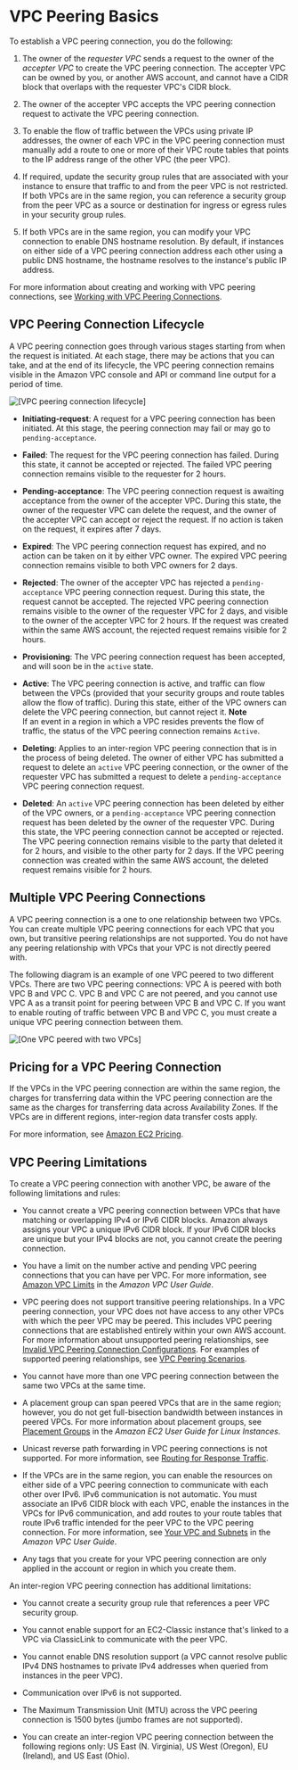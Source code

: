 # VPC Peering Basics<a name="vpc-peering-basics"></a>

To establish a VPC peering connection, you do the following:

1. The owner of the *requester VPC* sends a request to the owner of the *accepter VPC* to create the VPC peering connection\. The accepter VPC can be owned by you, or another AWS account, and cannot have a CIDR block that overlaps with the requester VPC's CIDR block\.

1. The owner of the accepter VPC accepts the VPC peering connection request to activate the VPC peering connection\. 

1. To enable the flow of traffic between the VPCs using private IP addresses, the owner of each VPC in the VPC peering connection must manually add a route to one or more of their VPC route tables that points to the IP address range of the other VPC \(the peer VPC\)\. 

1. If required, update the security group rules that are associated with your instance to ensure that traffic to and from the peer VPC is not restricted\. If both VPCs are in the same region, you can reference a security group from the peer VPC as a source or destination for ingress or egress rules in your security group rules\. 

1. If both VPCs are in the same region, you can modify your VPC connection to enable DNS hostname resolution\. By default, if instances on either side of a VPC peering connection address each other using a public DNS hostname, the hostname resolves to the instance's public IP address\. 

For more information about creating and working with VPC peering connections, see [Working with VPC Peering Connections](working-with-vpc-peering.md)\.

## VPC Peering Connection Lifecycle<a name="vpc-peering-lifecycle"></a>

A VPC peering connection goes through various stages starting from when the request is initiated\. At each stage, there may be actions that you can take, and at the end of its lifecycle, the VPC peering connection remains visible in the Amazon VPC console and API or command line output for a period of time\.

![\[VPC peering connection lifecycle\]](http://docs.aws.amazon.com/AmazonVPC/latest/PeeringGuide/images/peering-lifecycle-diagram.png)

+ **Initiating\-request**: A request for a VPC peering connection has been initiated\. At this stage, the peering connection may fail or may go to `pending-acceptance`\.

+ **Failed**: The request for the VPC peering connection has failed\. During this state, it cannot be accepted or rejected\. The failed VPC peering connection remains visible to the requester for 2 hours\.

+ **Pending\-acceptance**: The VPC peering connection request is awaiting acceptance from the owner of the accepter VPC\. During this state, the owner of the requester VPC can delete the request, and the owner of the accepter VPC can accept or reject the request\. If no action is taken on the request, it expires after 7 days\.

+ **Expired**: The VPC peering connection request has expired, and no action can be taken on it by either VPC owner\. The expired VPC peering connection remains visible to both VPC owners for 2 days\.

+ **Rejected**: The owner of the accepter VPC has rejected a `pending-acceptance` VPC peering connection request\. During this state, the request cannot be accepted\. The rejected VPC peering connection remains visible to the owner of the requester VPC for 2 days, and visible to the owner of the accepter VPC for 2 hours\. If the request was created within the same AWS account, the rejected request remains visible for 2 hours\.

+ **Provisioning**: The VPC peering connection request has been accepted, and will soon be in the `active` state\. 

+ **Active**: The VPC peering connection is active, and traffic can flow between the VPCs \(provided that your security groups and route tables allow the flow of traffic\)\. During this state, either of the VPC owners can delete the VPC peering connection, but cannot reject it\. 
**Note**  
If an event in a region in which a VPC resides prevents the flow of traffic, the status of the VPC peering connection remains `Active`\.

+ **Deleting**: Applies to an inter\-region VPC peering connection that is in the process of being deleted\. The owner of either VPC has submitted a request to delete an `active` VPC peering connection, or the owner of the requester VPC has submitted a request to delete a `pending-acceptance` VPC peering connection request\.

+ **Deleted**: An `active` VPC peering connection has been deleted by either of the VPC owners, or a `pending-acceptance` VPC peering connection request has been deleted by the owner of the requester VPC\. During this state, the VPC peering connection cannot be accepted or rejected\. The VPC peering connection remains visible to the party that deleted it for 2 hours, and visible to the other party for 2 days\. If the VPC peering connection was created within the same AWS account, the deleted request remains visible for 2 hours\.

## Multiple VPC Peering Connections<a name="vpc-peering-basics-multiple"></a>

A VPC peering connection is a one to one relationship between two VPCs\. You can create multiple VPC peering connections for each VPC that you own, but transitive peering relationships are not supported\. You do not have any peering relationship with VPCs that your VPC is not directly peered with\. 

The following diagram is an example of one VPC peered to two different VPCs\. There are two VPC peering connections: VPC A is peered with both VPC B and VPC C\. VPC B and VPC C are not peered, and you cannot use VPC A as a transit point for peering between VPC B and VPC C\. If you want to enable routing of traffic between VPC B and VPC C, you must create a unique VPC peering connection between them\.

![\[One VPC peered with two VPCs\]](http://docs.aws.amazon.com/AmazonVPC/latest/PeeringGuide/images/one-to-two-vpcs-flying-v.png)

## Pricing for a VPC Peering Connection<a name="vpc-peering-pricing"></a>

If the VPCs in the VPC peering connection are within the same region, the charges for transferring data within the VPC peering connection are the same as the charges for transferring data across Availability Zones\. If the VPCs are in different regions, inter\-region data transfer costs apply\.

For more information, see [Amazon EC2 Pricing](http://aws.amazon.com/ec2/pricing/on-demand/#Data_Transfer)\.

## VPC Peering Limitations<a name="vpc-peering-limitations"></a>

To create a VPC peering connection with another VPC, be aware of the following limitations and rules:

+ You cannot create a VPC peering connection between VPCs that have matching or overlapping IPv4 or IPv6 CIDR blocks\. Amazon always assigns your VPC a unique IPv6 CIDR block\. If your IPv6 CIDR blocks are unique but your IPv4 blocks are not, you cannot create the peering connection\.

+ You have a limit on the number active and pending VPC peering connections that you can have per VPC\. For more information, see [Amazon VPC Limits](http://docs.aws.amazon.com/AmazonVPC/latest/UserGuide/VPC_Appendix_Limits.html) in the *Amazon VPC User Guide*\.

+ VPC peering does not support transitive peering relationships\. In a VPC peering connection, your VPC does not have access to any other VPCs with which the peer VPC may be peered\. This includes VPC peering connections that are established entirely within your own AWS account\. For more information about unsupported peering relationships, see [Invalid VPC Peering Connection Configurations](invalid-peering-configurations.md)\. For examples of supported peering relationships, see [VPC Peering Scenarios](peering-scenarios.md)\.

+ You cannot have more than one VPC peering connection between the same two VPCs at the same time\.

+ A placement group can span peered VPCs that are in the same region; however, you do not get full\-bisection bandwidth between instances in peered VPCs\. For more information about placement groups, see [Placement Groups](http://docs.aws.amazon.com/AWSEC2/latest/UserGuide/placement-groups.html) in the *Amazon EC2 User Guide for Linux Instances*\.

+ Unicast reverse path forwarding in VPC peering connections is not supported\. For more information, see [Routing for Response Traffic](peering-configurations-partial-access.md#peering-incorrect-response-routing)\.

+ If the VPCs are in the same region, you can enable the resources on either side of a VPC peering connection to communicate with each other over IPv6\. IPv6 communication is not automatic\. You must associate an IPv6 CIDR block with each VPC, enable the instances in the VPCs for IPv6 communication, and add routes to your route tables that route IPv6 traffic intended for the peer VPC to the VPC peering connection\. For more information, see [Your VPC and Subnets](http://docs.aws.amazon.com/AmazonVPC/latest/UserGuide/VPC_Subnets.html) in the *Amazon VPC User Guide*\.

+ Any tags that you create for your VPC peering connection are only applied in the account or region in which you create them\.

An inter\-region VPC peering connection has additional limitations:

+ You cannot create a security group rule that references a peer VPC security group\.

+ You cannot enable support for an EC2\-Classic instance that's linked to a VPC via ClassicLink to communicate with the peer VPC\.

+ You cannot enable DNS resolution support \(a VPC cannot resolve public IPv4 DNS hostnames to private IPv4 addresses when queried from instances in the peer VPC\)\.

+ Communication over IPv6 is not supported\.

+ The Maximum Transmission Unit \(MTU\) across the VPC peering connection is 1500 bytes \(jumbo frames are not supported\)\.

+ You can create an inter\-region VPC peering connection between the following regions only: US East \(N\. Virginia\), US West \(Oregon\), EU \(Ireland\), and US East \(Ohio\)\.